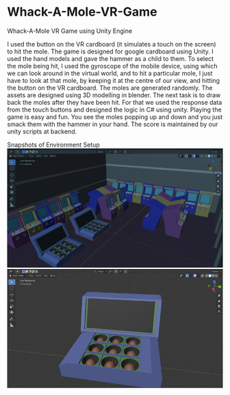# Whack-A-Mole-VR-Game
Whack-A-Mole VR Game using Unity Engine

I used the button on the VR cardboard (it simulates a touch on the screen) to hit the mole. The game is designed for google cardboard using Unity. I used the hand models and gave the hammer as a child to them. To select the mole being hit, I used the gyroscope of the mobile device, using which we can look around in the virtual world, and to hit a particular mole, I just have to look at that mole, by keeping it at the centre of our view, and hitting the button on the VR cardboard. The moles are generated randomly. The assets are designed using 3D modelling in blender. The next task is to draw back the moles after they have been hit. For that we used the response data from the touch buttons and designed the logic in C# using unity.
Playing the game is easy and fun. You see the moles popping up and down and you just smack them with the hammer in your hand. The score is maintained by our unity scripts at backend.

Snapshots of Environment Setup
![detected_results](environment_1.png)
![detected_results](environment_2.png)
